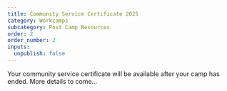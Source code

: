 ```yaml
---
title: Community Service Certificate 2025
category: Workcamps
subcategory: Post Camp Resources
order: 2
order_number: 2
inputs:
  unpublish: false
---
```

Your community service certificate will be available after your camp has ended. More details to come…